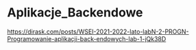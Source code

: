 # Aplikacje_Backendowe
https://dirask.com/posts/WSEI-2021-2022-lato-labN-2-PROGN-Programowanie-aplikacji-back-endowych-lab-1-jQk38D
